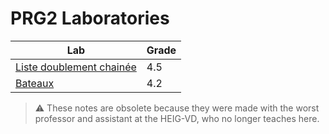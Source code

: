 # PRG2 Laboratories

| Lab | Grade |
|----|----|
|[Liste doublement chainée](L2/)|4.5|
|[Bateaux](L3/)|4.2|

> ⚠ These notes are obsolete because they were made with the worst professor and assistant at the HEIG-VD, who no longer teaches here.
